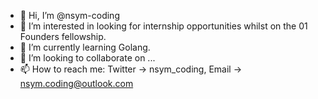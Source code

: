 - 👋 Hi, I’m @nsym-coding
- 👀 I’m interested in looking for internship opportunities whilst on the 01 Founders fellowship.
- 🌱 I’m currently learning Golang.
- 💞️ I’m looking to collaborate on ...
- 📫 How to reach me: Twitter -> nsym_coding, Email -> nsym.coding@outlook.com

<!---
nsym-coding/nsym-coding is a ✨ special ✨ repository because its `README.md` (this file) appears on your GitHub profile.
You can click the Preview link to take a look at your changes.
--->
